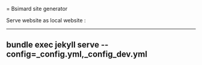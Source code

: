 = Bsimard site generator 

Serve website as local website  :

----
bundle exec jekyll serve --config=_config.yml,_config_dev.yml
----
